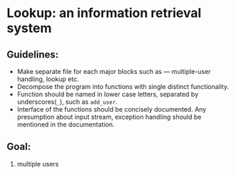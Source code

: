 # Lookup: an information retrieval system

## Guidelines:
- Make separate file for each major blocks such as — multiple-user handling, lookup etc.
- Decompose the program into functions with single distinct functionality.
- Function should be named in lower case letters, separated by underscores(`_`), such as `add_user`.
- Interface of the functions should be concisely documented. Any presumption about input stream, exception handling should be mentioned in the documentation.

## Goal:
1. multiple users
